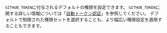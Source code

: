 `GITHUB_TOKEN`に付与されるデフォルトの権限を設定できます。 `GITHUB_TOKEN`に関する詳しい情報については「[自動トークン認証](/actions/security-guides/automatic-token-authentication)」を参照してください。 デフォルトで制限された権限セットを選択することも、より幅広い権限設定を適用することもできます。
